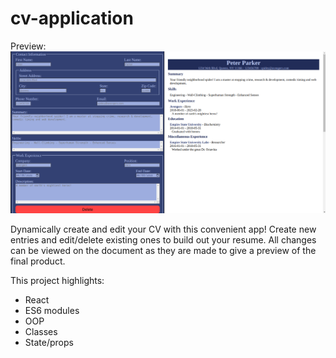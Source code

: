 # cv-application

Preview:
![Alt text](./preview.png)

Dynamically create and edit your CV with this convenient app! Create new entries and edit/delete existing ones to build out your resume. All changes can be viewed on the document as they are made to give a preview of the final product.

This project highlights:

- React
- ES6 modules
- OOP
- Classes
- State/props
